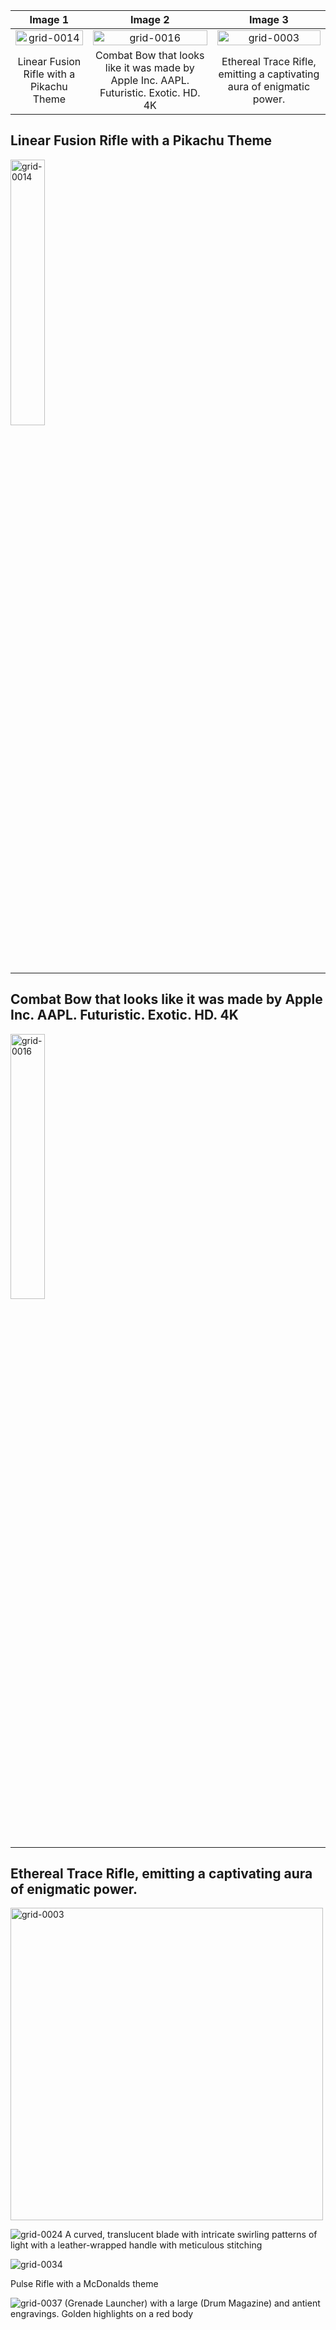 | Image 1                  | Image 2                  |  Image 3|
|:------------------------:|:------------------------:|   :------------------------:|
| <img src="https://github.com/EliBrignac/Destiny_Weapon_Maker/assets/94129362/d63e42b8-2d35-4103-922f-807870a85ded" width="100%" height="100%" alt="grid-0014"> |<img src="https://github.com/EliBrignac/Destiny_Weapon_Maker/assets/94129362/3a8cece7-64a6-412f-b1d7-c3c3dd41644c" width="100%" height = "100%" alt="grid-0016">| <img src="https://github.com/EliBrignac/Destiny_Weapon_Maker/assets/94129362/2ed70d1c-7ace-461a-819b-55ae20cdc961" width=100% height = 100% alt="grid-0003" >|
| Linear Fusion Rifle with a Pikachu Theme              |Combat Bow that looks like it was made by Apple Inc. AAPL. Futuristic. Exotic. HD. 4K  | Ethereal Trace Rifle, emitting a captivating aura of enigmatic power. |




## Linear Fusion Rifle with a Pikachu Theme
<img src="https://github.com/EliBrignac/Destiny_Weapon_Maker/assets/94129362/d63e42b8-2d35-4103-922f-807870a85ded" width="33%" height="33%" alt="grid-0014">

---

## Combat Bow that looks like it was made by Apple Inc. AAPL. Futuristic. Exotic. HD. 4K
<img src="https://github.com/EliBrignac/Destiny_Weapon_Maker/assets/94129362/3a8cece7-64a6-412f-b1d7-c3c3dd41644c" width="33%" height = "33%" alt="grid-0016">

---

## Ethereal Trace Rifle, emitting a captivating aura of enigmatic power.

<img src="https://github.com/EliBrignac/Destiny_Weapon_Maker/assets/94129362/2ed70d1c-7ace-461a-819b-55ae20cdc961" width =500 height = 500 alt="grid-0003" >



![grid-0024](https://github.com/EliBrignac/Destiny_Weapon_Maker/assets/94129362/6c11dc7d-feb2-4969-88b3-92ce7c6dcf10)
A curved, translucent blade with intricate swirling patterns of light with a  leather-wrapped handle with meticulous stitching




![grid-0034](https://github.com/EliBrignac/Destiny_Weapon_Maker/assets/94129362/69f19d02-6bc0-41ca-a14b-f644fc2ac614)

Pulse Rifle with a McDonalds theme


![grid-0037](https://github.com/EliBrignac/Destiny_Weapon_Maker/assets/94129362/28b8e39c-0a71-46e7-8e3a-3ac3bfcbbc87)
(Grenade Launcher) with a large (Drum Magazine) and antient engravings. Golden highlights on a red body













